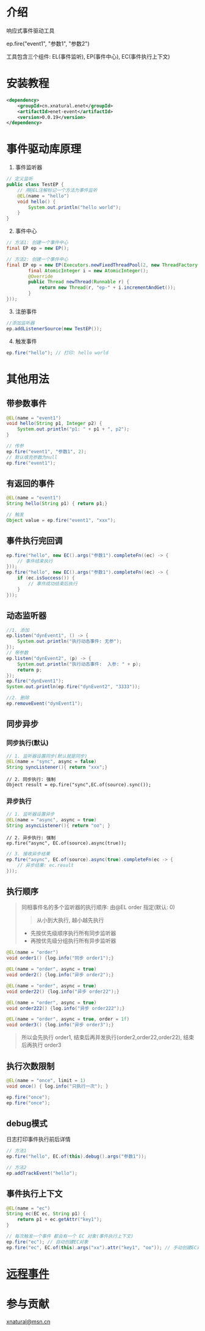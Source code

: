 # 介绍
响应式事件驱动工具

ep.fire("event1", "参数1", "参数2")

工具包含三个组件: EL(事件监听), EP(事件中心), EC(事件执行上下文)

# 安装教程
```xml
<dependency>
    <groupId>cn.xnatural.enet</groupId>
    <artifactId>enet-event</artifactId>
    <version>0.0.19</version>
</dependency>
```
# 事件驱动库原理

1. 事件监听器
```java
// 定义监听
public class TestEP {
    // 用@EL注解标记一个方法为事件监听
    @EL(name = "hello")
    void hello() {
        System.out.println("hello world");
    }
}
```

2. 事件中心
```java
// 方法1: 创建一个事件中心
final EP ep = new EP();
```

```java
// 方法2: 创建一个事件中心
final EP ep = new EP(Executors.newFixedThreadPool(2, new ThreadFactory() {
        final AtomicInteger i = new AtomicInteger();
        @Override
        public Thread newThread(Runnable r) {
            return new Thread(r, "ep-" + i.incrementAndGet());
        }
}));
```

3. 注册事件

```java
//添加监听器
ep.addListenerSource(new TestEP());
```

4. 触发事件
```java
ep.fire("hello"); // 打印: hello world
```

# 其他用法

## 带参数事件
```java
@EL(name = "event1")
void hello(String p1, Integer p2) {
    System.out.println("p1: " + p1 + ", p2");
}

// 传参
ep.fire("event1", "参数1", 2);
// 默认填充参数为null
ep.fire("event1");
```

## 有返回的事件
```java
@EL(name = "event1")
String hello(String p1) { return p1;}

// 触发
Object value = ep.fire("event1", "xxx");
```

## 事件执行完回调
```java
ep.fire("hello", new EC().args("参数1").completeFn((ec) -> {
    // 事件结束执行
}));
ep.fire("hello", new EC().args("参数1").completeFn((ec) -> {
    if (ec.isSuccess()) {
        // 事件成功结束后执行
    }
}));
```

## 动态监听器
```java
//1. 添加
ep.listen("dynEvent1", () -> {
    System.out.println("执行动态事件: 无参");
});
// 带参数
ep.listen("dynEvent2", (p) -> {
    System.out.println("执行动态事件:  入参: " + p);
    return p;
});
ep.fire("dynEvent1");
System.out.println(ep.fire("dynEvent2", "3333"));

//2. 删除
ep.removeEvent("dynEvent1");
```

## 同步异步
### 同步执行(默认)
```java
// 1. 监听器设置同步(默认就是同步)
@EL(name = "sync", async = false)
String syncListener(){ return "xxx";}
```
```
// 2. 同步执行: 强制
Object result = ep.fire("sync",EC.of(source).sync());
```
### 异步执行
```java
// 1. 监听器设置异步
@EL(name = "async", async = true)
String asyncListener(){ return "oo"; }
```
```
// 2. 异步执行: 强制
ep.fire("async", EC.of(source).async(true));
```
```java
// 3. 接收异步结果
ep.fire("async", EC.of(source).async(true).completeFn(ec -> {
    // 异步结果: ec.result
}));
```

## 执行顺序
> 同相事件名的多个监听器的执行顺序: 由@EL order 指定(默认: 0)
>> 从小到大执行, 越小越先执行
> + 先按优先级顺序执行所有同步监听器
> + 再按优先级分组执行所有异步监听器
```java
@EL(name = "order")
void order1() {log.info("同步 order1");}

@EL(name = "order", async = true)
void order2() {log.info("异步 order2");}

@EL(name = "order", async = true)
void order22() {log.info("异步 order22");}

@EL(name = "order", async = true)
void order222() {log.info("异步 order222");}

@EL(name = "order", async = true, order = 1f)
void order3() {log.info("异步 order3");}
```
> 所以会先执行 order1, 结束后再并发执行(order2,order22,order22), 结束后再执行 order3

## 执行次数限制
```java
@EL(name = "once", limit = 1)
void once() { log.info("只执行一次"); }
```
```java
ep.fire("once");
ep.fire("once");
```

## debug模式
日志打印事件执行前后详情
```java
// 方法1
ep.fire("hello", EC.of(this).debug().args("参数1"));
```
```java
// 方法2
ep.addTrackEvent("hello");
```

## 事件执行上下文
```java
@EL(name = "ec")
String ec(EC ec, String p1) {
    return p1 + ec.getAttr("key1");
}

// 每次触发一个事件 都会有一个 EC 对象(事件执行上下文)
ep.fire("ec"); // 自动创建EC对象
ep.fire("ec", EC.of(this).args("xx").attr("key1", "oo")); // 手动创建EC对象,并设置属性. 返回: xxoo
```
# [远程事件](https://gitee.com/xnat/remoter)
# 参与贡献

xnatural@msn.cn